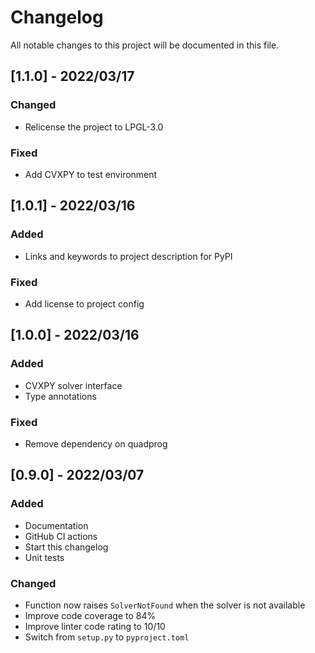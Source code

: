 # Changelog

All notable changes to this project will be documented in this file.

## [1.1.0] - 2022/03/17

### Changed

- Relicense the project to LPGL-3.0

### Fixed

- Add CVXPY to test environment

## [1.0.1] - 2022/03/16

### Added

- Links and keywords to project description for PyPI

### Fixed

- Add license to project config

## [1.0.0] - 2022/03/16

### Added

- CVXPY solver interface
- Type annotations

### Fixed

- Remove dependency on quadprog

## [0.9.0] - 2022/03/07

### Added

- Documentation
- GitHub CI actions
- Start this changelog
- Unit tests

### Changed

- Function now raises ``SolverNotFound`` when the solver is not available
- Improve code coverage to 84%
- Improve linter code rating to 10/10
- Switch from ``setup.py`` to ``pyproject.toml``
